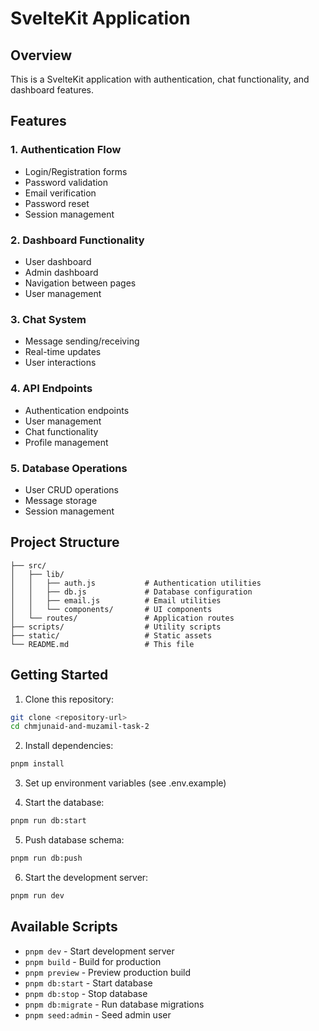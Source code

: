 # SvelteKit Application

## Overview
This is a SvelteKit application with authentication, chat functionality, and dashboard features.

## Features

### 1. Authentication Flow
- Login/Registration forms
- Password validation
- Email verification
- Password reset
- Session management

### 2. Dashboard Functionality
- User dashboard
- Admin dashboard
- Navigation between pages
- User management

### 3. Chat System
- Message sending/receiving
- Real-time updates
- User interactions

### 4. API Endpoints
- Authentication endpoints
- User management
- Chat functionality
- Profile management

### 5. Database Operations
- User CRUD operations
- Message storage
- Session management

## Project Structure
```
├── src/
│   ├── lib/
│   │   ├── auth.js           # Authentication utilities
│   │   ├── db.js             # Database configuration
│   │   ├── email.js          # Email utilities
│   │   └── components/       # UI components
│   └── routes/               # Application routes
├── scripts/                  # Utility scripts
├── static/                   # Static assets
└── README.md                 # This file
```

## Getting Started

1. Clone this repository:
```bash
git clone <repository-url>
cd chmjunaid-and-muzamil-task-2
```

2. Install dependencies:
```bash
pnpm install
```

3. Set up environment variables (see .env.example)

4. Start the database:
```bash
pnpm run db:start
```

5. Push database schema:
```bash
pnpm run db:push
```

6. Start the development server:
```bash
pnpm run dev
```

## Available Scripts
- `pnpm dev` - Start development server
- `pnpm build` - Build for production
- `pnpm preview` - Preview production build
- `pnpm db:start` - Start database
- `pnpm db:stop` - Stop database
- `pnpm db:migrate` - Run database migrations
- `pnpm seed:admin` - Seed admin user
